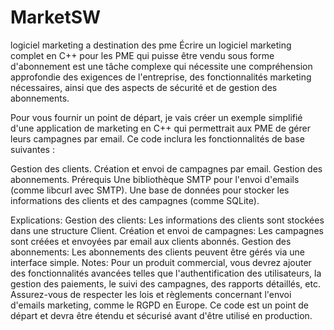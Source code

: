 # MarketSW
 logiciel marketing a destination des pme 
Écrire un logiciel marketing complet en C++ pour les PME qui puisse être vendu sous forme d'abonnement est une tâche complexe qui nécessite une compréhension approfondie des exigences de l'entreprise, des fonctionnalités marketing nécessaires, ainsi que des aspects de sécurité et de gestion des abonnements.

Pour vous fournir un point de départ, je vais créer un exemple simplifié d'une application de marketing en C++ qui permettrait aux PME de gérer leurs campagnes par email. Ce code inclura les fonctionnalités de base suivantes :

Gestion des clients.
Création et envoi de campagnes par email.
Gestion des abonnements.
Prérequis
Une bibliothèque SMTP pour l'envoi d'emails (comme libcurl avec SMTP).
Une base de données pour stocker les informations des clients et des campagnes (comme SQLite).

Explications:
Gestion des clients: Les informations des clients sont stockées dans une structure Client.
Création et envoi de campagnes: Les campagnes sont créées et envoyées par email aux clients abonnés.
Gestion des abonnements: Les abonnements des clients peuvent être gérés via une interface simple.
Notes:
Pour un produit commercial, vous devrez ajouter des fonctionnalités avancées telles que l'authentification des utilisateurs, la gestion des paiements, le suivi des campagnes, des rapports détaillés, etc.
Assurez-vous de respecter les lois et règlements concernant l'envoi d'emails marketing, comme le RGPD en Europe.
Ce code est un point de départ et devra être étendu et sécurisé avant d'être utilisé en production.
